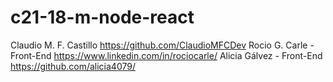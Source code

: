 # c21-18-m-node-react

Claudio M. F. Castillo  https://github.com/ClaudioMFCDev
Rocio G. Carle - Front-End https://www.linkedin.com/in/rociocarle/
Alicia Gálvez - Front-End https://github.com/alicia4079/
